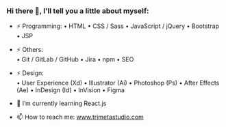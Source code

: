 ### Hi there 👋, I'll tell you a little about myself:

- ⚡ Programming:
        • HTML
        • CSS / Sass
        • JavaScript / jQuery
        • Bootstrap
        • JSP

- ⚡ Others:<br>
        • Git / GitLab / GitHub
        • Jira
        • npm
        • SEO

- ⚡ Design:<br>
        • User Experience (Xd)
        • Illustrator (Ai)
        • Photoshop (Ps)
        • After Effects (Ae)
        • InDesign (Id)
        • InVision
        • Figma

- 🌱 I’m currently learning React.js

- 📫 How to reach me: www.trimetastudio.com
